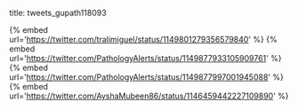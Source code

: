 title: tweets_gupath118093

{% embed url='https://twitter.com/tralimiguel/status/1149801279356579840' %}
{% embed url='https://twitter.com/PathologyAlerts/status/1149877933105909761' %}
{% embed url='https://twitter.com/PathologyAlerts/status/1149877997001945088' %}
{% embed url='https://twitter.com/AyshaMubeen86/status/1146459442227109890' %}
